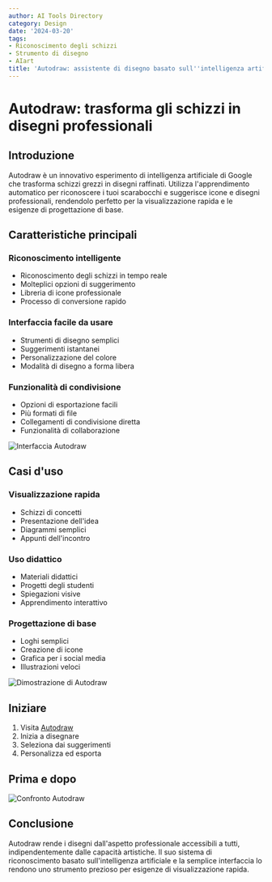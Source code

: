 ```yaml
---
author: AI Tools Directory
category: Design
date: '2024-03-20'
tags:
- Riconoscimento degli schizzi
- Strumento di disegno
- AIart
title: 'Autodraw: assistente di disegno basato sull''intelligenza artificiale'
---
```


# Autodraw: trasforma gli schizzi in disegni professionali

## Introduzione

Autodraw è un innovativo esperimento di intelligenza artificiale di Google che trasforma schizzi grezzi in disegni raffinati. Utilizza l'apprendimento automatico per riconoscere i tuoi scarabocchi e suggerisce icone e disegni professionali, rendendolo perfetto per la visualizzazione rapida e le esigenze di progettazione di base.

## Caratteristiche principali

### Riconoscimento intelligente
- Riconoscimento degli schizzi in tempo reale
- Molteplici opzioni di suggerimento
- Libreria di icone professionale
- Processo di conversione rapido

### Interfaccia facile da usare
- Strumenti di disegno semplici
- Suggerimenti istantanei
- Personalizzazione del colore
- Modalità di disegno a forma libera

### Funzionalità di condivisione
- Opzioni di esportazione facili
- Più formati di file
- Collegamenti di condivisione diretta
- Funzionalità di collaborazione

![Interfaccia Autodraw](/imgs/autodraw/interface.jpg)

## Casi d'uso

### Visualizzazione rapida
- Schizzi di concetti
- Presentazione dell'idea
- Diagrammi semplici
- Appunti dell'incontro

### Uso didattico
- Materiali didattici
- Progetti degli studenti
- Spiegazioni visive
- Apprendimento interattivo

### Progettazione di base
- Loghi semplici
- Creazione di icone
- Grafica per i social media
- Illustrazioni veloci

![Dimostrazione di Autodraw](/imgs/autodraw/demo.jpg)

## Iniziare

1. Visita [Autodraw](https://autodraw.com)
2. Inizia a disegnare
3. Seleziona dai suggerimenti
4. Personalizza ed esporta

## Prima e dopo

![Confronto Autodraw](/imgs/autodraw/comparison.jpg)

## Conclusione

Autodraw rende i disegni dall'aspetto professionale accessibili a tutti, indipendentemente dalle capacità artistiche. Il suo sistema di riconoscimento basato sull'intelligenza artificiale e la semplice interfaccia lo rendono uno strumento prezioso per esigenze di visualizzazione rapida.